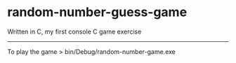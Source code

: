 # random-number-guess-game
Written in C, my first console C game exercise
<hr>
To play the game
> bin/Debug/random-number-game.exe
